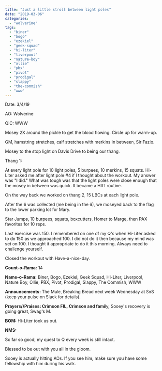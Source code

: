 ```yaml
---
title: "Just a little stroll between light poles"
date: "2019-03-06"
categories: 
  - "wolverine"
tags: 
  - "biner"
  - "bogo"
  - "ezekiel"
  - "geek-squad"
  - "hi-liter"
  - "liverpool"
  - "nature-boy"
  - "ollie"
  - "pbx"
  - "pivot"
  - "prodigal"
  - "slappy"
  - "the-commish"
  - "www"
---
```


Date: 3/4/19

AO: Wolverine

QIC: WWW

Mosey 2X around the pickle to get the blood flowing. Circle up for warm-up.

GM, hamstring stretches, calf stretches with merkins in between, Sir Fazio.

Mosey to the stop light on Davis Drive to being our thang.

Thang 1:

At every light pole for 10 light poles, 5 burpees, 10 merkins, 15 squats. Hi-Liter asked me after light pole #4 if I thought about the workout. My answer was "I did." What was tough was that the light poles were close enough that the mosey in between was quick. It became a HIIT routine.

On the way back we worked on thang 2, 15 LBCs at each light pole.

After the 6 was collected (me being in the 6), we moseyed back to the flag to the lower parking lot for Mary.

Star Jumps, 10 burpees, squats, boxcutters, Homer to Marge, then PAX favorites for 10 reps.

Last exercise was 150. I remembered on one of my Q's when Hi-Liter asked to do 150 as we approached 100. I did not do it then because my mind was set on 100. I thought it appropriate to do it this morning. Always need to challenge yourself.

Closed the workout with Have-a-nice-day.

**Count-o-Rama:** 14

**Name-o-Rama:** Biner, Bogo, Ezekiel, Geek Squad, Hi-Liter, Liverpool, Nature Boy, Ollie, PBX, Pivot, Prodigal, Slappy, The Commish, WWW

**Announcements:** The Mule, Breaking Bread next week Wednesday at SnS (keep your pulse on Slack for details).

**Prayers//Praises: Crimson FIL, Crimson and fami**ly, Sooey's recovery is going great, Swag's M.

**BOM:** Hi-Liter took us out.

**NMS:**

So far so good, my quest to Q every week is still intact.

Blessed to be out with you all in the gloom.

Sooey is actually hitting AOs. If you see him, make sure you have some fellowship with him during his walk.
